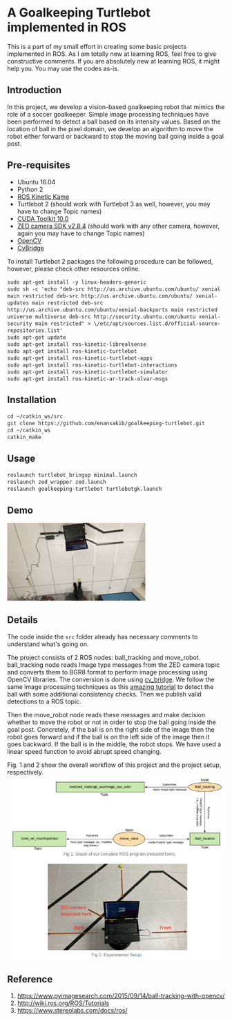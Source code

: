 # A Goalkeeping Turtlebot implemented in ROS
This is a part of my small effort in creating some basic projects implemented in ROS. As I am totally new at learning ROS, feel free to give constructive comments. If you are absolutely new at learning ROS, it might help you. You may use the codes as-is. 

## Introduction 
In this project, we develop a vision-based goalkeeping robot that mimics the role of a soccer goalkeeper.
Simple image processing techniques have been performed to detect a ball based on its intensity values.
Based on the location of ball in the pixel domain, we develop an algorithm to move the robot either
forward or backward to stop the moving ball going inside a goal post.

## Pre-requisites
- Ubuntu 16.04
- Python 2 
- [ROS Kinetic Kame](http://wiki.ros.org/kinetic/Installation/Ubuntu)
- Turtlebot 2 (should work with Turtlebot 3 as well, however, you may have to change Topic names)
- [CUDA Toolkit 10.0](https://developer.nvidia.com/cuda-downloads)
- [ZED camera SDK v2.8.4](https://www.stereolabs.com/developers/release/) (should work with any other camera, however, again you may have to change Topic names)
- [OpenCV](https://pypi.org/project/opencv-python/3.3.1.11/)
- [CvBridge](http://wiki.ros.org/cv_bridge)

To install Turtlebot 2 packages the following procedure can be followed, however, please check other resources online.
```
sudo apt-get install -y linux-headers-generic
sudo sh -c 'echo "deb-src http://us.archive.ubuntu.com/ubuntu/ xenial main restricted deb-src http://us.archive.ubuntu.com/ubuntu/ xenial-updates main restricted deb-src http://us.archive.ubuntu.com/ubuntu/xenial-backports main restricted universe multiverse deb-src http://security.ubuntu.com/ubuntu xenial-security main restricted" > \/etc/apt/sources.list.d/official-source-repositories.list'
sudo apt-get update
sudo apt-get install ros-kinetic-librealsense
sudo apt-get install ros-kinetic-turtlebot
sudo apt-get install ros-kinetic-turtlebot-apps
sudo apt-get install ros-kinetic-turtlebot-interactions
sudo apt-get install ros-kinetic-turtlebot-simulator
sudo apt-get install ros-kinetic-ar-track-alvar-msgs
```


## Installation
```
cd ~/catkin_ws/src
git clone https://github.com/enansakib/goalkeeping-turtlebot.git
cd ~/catkin_ws
catkin_make
```

## Usage
```
roslaunch turtlebot_bringup minimal.launch
roslaunch zed_wrapper zed.launch
roslaunch goalkeeping-turtlebot turtlebotgk.launch
```

## Demo
![demo.gif](demo/demo.gif) 


## Details
The code inside the `src` folder already has necessary comments to understand what's going on. 

The project consists of 2 ROS nodes: ball_tracking and move_robot. ball_tracking node reads Image type messages from the ZED camera topic and converts them to BGR8 format to perform image processing using OpenCV libraries. The conversion is done using [cv_bridge](http://wiki.ros.org/cv_bridge). We follow the same image processing techniques as this [amazing tutorial](https://www.pyimagesearch.com/2015/09/14/ball-tracking-with-opencv/) to detect the ball with some additional consistency checks. Then we publish valid detections to a ROS topic.

Then the move_robot node reads these messages and make decision whether to move the robot or not in order to stop the ball going inside the goal post. Concretely, if the ball is on the right side of the image then the robot goes forward and if the ball is on the left side of the image then it goes backward. If the ball is in the middle, the robot stops. We have used a linear speed function to avoid abrupt speed changing. 

Fig. 1 and 2 show the overall workflow of this project and the project setup, respectively.
![Fig1.png](demo/Fig1.png)

## Reference
1. https://www.pyimagesearch.com/2015/09/14/ball-tracking-with-opencv/
2. http://wiki.ros.org/ROS/Tutorials
3. https://www.stereolabs.com/docs/ros/
